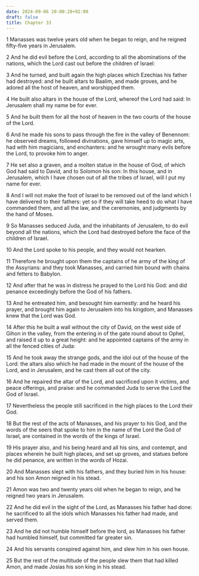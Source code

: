 ```yaml
---
date: 2024-09-06 20:00:28+02:00
draft: false
title: Chapter 33
---
```




1 Manasses was twelve years old when he began to reign, and he reigned fifty-five years in Jerusalem.

2 And he did evil before the Lord, according to all the abominations of the nations, which the Lord cast out before the children of Israel:

3 And he turned, and built again the high places which Ezechias his father had destroyed: and he built altars to Baalim, and made groves, and he adored all the host of heaven, and worshipped them.

4 He built also altars in the house of the Lord, whereof the Lord had said: In Jerusalem shall my name be for ever.

5 And he built them for all the host of heaven in the two courts of the house of the Lord.

6 And he made his sons to pass through the fire in the valley of Benennom: he observed dreams, followed divinations, gave himself up to magic arts, had with him magicians, and enchanters: and he wrought many evils before the Lord, to provoke him to anger.

7 He set also a graven, and a molten statue in the house of God, of which God had said to David, and to Solomon his son: In this house, and in Jerusalem, which I have chosen out of all the tribes of Israel, will I put my name for ever.

8 And I will not make the foot of Israel to be removed out of the land which I have delivered to their fathers: yet so if they will take heed to do what I have commanded them, and all the law, and the ceremonies, and judgments by the hand of Moses.

9 So Manasses seduced Juda, and the inhabitants of Jerusalem, to do evil beyond all the nations, which the Lord had destroyed before the face of the children of Israel.

10 And the Lord spoke to his people, and they would not hearken.

11 Therefore he brought upon them the captains of he army of the king of the Assyrians: and they took Manasses, and carried him bound with chains and fetters to Babylon.

12 And after that he was in distress he prayed to the Lord his God: and did penance exceedingly before the God of his fathers.

13 And he entreated him, and besought him earnestly: and he heard his prayer, and brought him again to Jerusalem into his kingdom, and Manasses knew that the Lord was God.

14 After this he built a wall without the city of David, on the west side of Gihon in the valley, from the entering in of the gate round about to Ophel, and raised it up to a great height: and he appointed captains of the army in all the fenced cities of Juda:

15 And he took away the strange gods, and the idol out of the house of the Lord: the altars also which he had made in the mount of the house of the Lord, and in Jerusalem, and he cast them all out of the city.

16 And he repaired the altar of the Lord, and sacrificed upon it victims, and peace offerings, and praise: and he commanded Juda to serve the Lord the God of Israel.

17 Nevertheless the people still sacrificed in the high places to the Lord their God.

18 But the rest of the acts of Manasses, and his prayer to his God, and the words of the seers that spoke to him in the name of the Lord the God of Israel, are contained in the words of the kings of Israel.

19 His prayer also, and his being heard and all his sins, and contempt, and places wherein he built high places, and set up groves, and statues before he did penance, are written in the words of Hozai.

20 And Manasses slept with his fathers, and they buried him in his house: and his son Amon reigned in his stead.

21 Amon was two and twenty years old when he began to reign, and he reigned two years in Jerusalem.

22 And he did evil in the sight of the Lord, as Manasses his father had done: he sacrificed to all the idols which Manasses his father had made, and served them.

23 And he did not humble himself before the lord, as Manasses his father had humbled himself, but committed far greater sin.

24 And his servants conspired against him, and slew him in his own house.

25 But the rest of the multitude of the people slew them that had killed Amon, and made Josias his son king in his stead.

